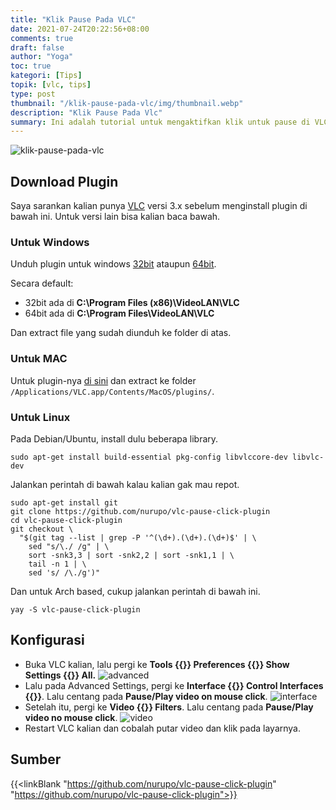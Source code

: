 ```yaml
---
title: "Klik Pause Pada VLC"
date: 2021-07-24T20:22:56+08:00
comments: true
draft: false
author: "Yoga"
toc: true
kategori: [Tips]
topik: [vlc, tips]
type: post
thumbnail: "/klik-pause-pada-vlc/img/thumbnail.webp"
description: "Klik Pause Pada Vlc"
summary: Ini adalah tutorial untuk mengaktifkan klik untuk pause di VLC
---
```


![klik-pause-pada-vlc](/klik-pause-pada-vlc/img/thumbnail.webp)

## Download Plugin

Saya sarankan kalian punya [VLC](https://www.videolan.org/vlc/#download) versi 3.x sebelum menginstall plugin di bawah ini. Untuk versi lain bisa kalian baca bawah.

### Untuk Windows

Unduh plugin untuk windows 
[32bit](https://github.com/nurupo/vlc-pause-click-plugin/releases/download/2.2.0/vlc-3.0-32bit-win.zip)
ataupun [64bit](https://github.com/nurupo/vlc-pause-click-plugin/releases/download/2.2.0/vlc-3.0-64bit-win.zip).

Secara default: 

+ 32bit ada di **C:\Program Files (x86)\VideoLAN\VLC** 
+ 64bit ada di **C:\Program Files\VideoLAN\VLC**

Dan extract file yang sudah diunduh ke folder di atas.

### Untuk MAC

Untuk plugin-nya [di sini](https://github.com/nurupo/vlc-pause-click-plugin/releases/download/2.2.0/vlc-3.0-macosx.zip) 
dan extract ke folder `/Applications/VLC.app/Contents/MacOS/plugins/`.

### Untuk Linux

Pada Debian/Ubuntu, install dulu beberapa library.

```Shell {user="$"}
sudo apt-get install build-essential pkg-config libvlccore-dev libvlc-dev
```

Jalankan perintah di bawah kalau kalian gak mau repot.

```Shell {user="$"}
sudo apt-get install git
git clone https://github.com/nurupo/vlc-pause-click-plugin
cd vlc-pause-click-plugin
git checkout \
  "$(git tag --list | grep -P '^(\d+).(\d+).(\d+)$' | \
    sed "s/\./ /g" | \
    sort -snk3,3 | sort -snk2,2 | sort -snk1,1 | \
    tail -n 1 | \
    sed 's/ /\./g')"
```

Dan untuk Arch based, cukup jalankan perintah di bawah ini.

```Shell {user="$"}
yay -S vlc-pause-click-plugin
```

## Konfigurasi

+ Buka VLC kalian, lalu pergi ke **Tools {{<scIcon class="fa fa-arrow-right">}} 
Preferences {{<scIcon class="fa fa-arrow-right">}} 
Show Settings {{<scIcon class="fa fa-arrow-right">}} All.**
    ![advanced](/klik-pause-pada-vlc/img/advanced.webp)
+ Lalu pada Advanced Settings, pergi ke **Interface {{<scIcon class="fa fa-arrow-right">}} 
Control Interfaces {{<scIcon class="fa fa-arrow-right">}}**. Lalu centang pada **Pause/Play video on mouse click**.
    ![interface](/klik-pause-pada-vlc/img/interface.webp)
+ Setelah itu, pergi ke **Video {{<scIcon class="fa fa-arrow-right">}} Filters**. Lalu centang pada **Pause/Play video no mouse click**.
    ![video](/klik-pause-pada-vlc/img/video.webp)
+ Restart VLC kalian dan cobalah putar video dan klik pada layarnya.

## Sumber

{{<linkBlank "https://github.com/nurupo/vlc-pause-click-plugin" "https://github.com/nurupo/vlc-pause-click-plugin">}}
